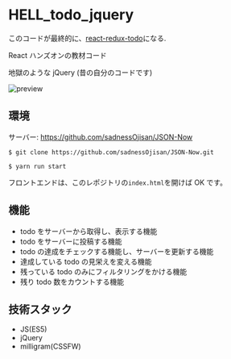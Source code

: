 # HELL_todo_jquery

このコードが最終的に、[react-redux-todo](https://github.com/sadnessOjisan/react-redux-todo)になる. 

React ハンズオンの教材コード

地獄のような jQuery (昔の自分のコードです)

![preview](./preview.png)

## 環境

サーバー: https://github.com/sadnessOjisan/JSON-Now

```
$ git clone https://github.com/sadnessOjisan/JSON-Now.git

$ yarn run start
```

フロントエンドは、このレポジトリの`index.html`を開けば OK です。

## 機能

- todo をサーバーから取得し、表示する機能
- todo をサーバーに投稿する機能
- todo の達成をチェックする機能し、サーバーを更新する機能
- 達成している todo の見栄えを変える機能
- 残っている todo のみにフィルタリングをかける機能
- 残り todo 数をカウントする機能

## 技術スタック

- JS(ES5)
- jQuery
- milligram(CSSFW)
